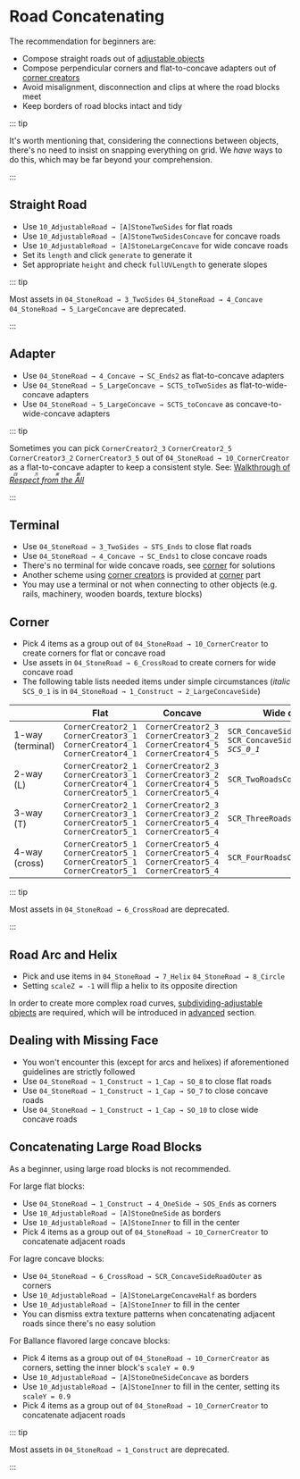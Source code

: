 # Road Concatenating

The recommendation for beginners are:

- Compose straight roads out of [adjustable objects](/en/glossary/adjustable-object.md)
- Compose perpendicular corners and flat-to-concave adapters out of [corner creators](/en/glossary/stone-road.md#单格路块拼接件)
- Avoid misalignment, disconnection and clips at where the road blocks meet
- Keep borders of road blocks intact and tidy

::: tip

It's worth mentioning that, considering the connections between objects, there's no need to insist on snapping everything on grid. We _have_ ways to do this, which may be far beyond your comprehension.

:::

## Straight Road

- Use `10_AdjustableRoad → [A]StoneTwoSides` for flat roads
- Use `10_AdjustableRoad → [A]StoneTwoSidesConcave` for concave roads
- Use `10_AdjustableRoad → [A]StoneLargeConcave` for wide concave roads
- Set its `length` and click `generate` to generate it
- Set appropriate `height` and check `fullUVLength` to generate slopes

::: tip

Most assets in `04_StoneRoad → 3_TwoSides` `04_StoneRoad → 4_Concave` `04_StoneRoad → 5_LargeConcave` are deprecated.

:::

## Adapter

- Use `04_StoneRoad → 4_Concave → SC_Ends2` as flat-to-concave adapters
- Use `04_StoneRoad → 5_LargeConcave → SCTS_toTwoSides` as flat-to-wide-concave adapters
- Use `04_StoneRoad → 5_LargeConcave → SCTS_toConcave` as concave-to-wide-concave adapters

::: tip

Sometimes you can pick `CornerCreator2_3` `CornerCreator2_5` `CornerCreator3_2` `CornerCreator3_5` out of `04_StoneRoad → 10_CornerCreator` as a flat-to-concave adapter to keep a consistent style.
See: [Walkthrough of _<ruby>Respect from the All<rt>四方来朝</rt></ruby>_](https://www.bilibili.com/video/BV1554y1Y7YB)

:::

## Terminal

- Use `04_StoneRoad → 3_TwoSides → STS_Ends` to close flat roads
- Use `04_StoneRoad → 4_Concave → SC_Ends1` to close concave roads
- There's no terminal for wide concave roads, see [corner](#Corner) for solutions
- Another scheme using [corner creators](/en/glossary/stone-road.md#单格路块拼接件) is provided at [corner](#Corner) part
- You may use a terminal or not when connecting to other objects (e.g. rails, machinery, wooden boards, texture blocks)

## Corner

- Pick 4 items as a group out of `04_StoneRoad → 10_CornerCreator` to create corners for flat or concave road
- Use assets in `04_StoneRoad → 6_CrossRoad` to create corners for wide concave road
- The following table lists needed items under simple circumstances (_italic_ `SCS_0_1` is in `04_StoneRoad → 1_Construct → 2_LargeConcaveSide`)

|                  | Flat                                                                                    | Concave                                                                                 | Wide concave                                                              |
| ---------------- | --------------------------------------------------------------------------------------- | --------------------------------------------------------------------------------------- | ------------------------------------------------------------------------- |
| 1-way (terminal) | `CornerCreator2_1`<br/>`CornerCreator3_1`<br/>`CornerCreator4_1`<br/>`CornerCreator4_1` | `CornerCreator2_3`<br/>`CornerCreator3_2`<br/>`CornerCreator4_5`<br/>`CornerCreator4_5` | `SCR_ConcaveSideRoadOuter`<br/>`SCR_ConcaveSideRoadOuter`<br/>_`SCS_0_1`_ |
| 2-way (L)        | `CornerCreator2_1`<br/>`CornerCreator3_1`<br/>`CornerCreator4_1`<br/>`CornerCreator5_1` | `CornerCreator2_3`<br/>`CornerCreator3_2`<br/>`CornerCreator4_5`<br/>`CornerCreator5_4` | `SCR_TwoRoadsConcaveTwoSides`                                             |
| 3-way (T)        | `CornerCreator2_1`<br/>`CornerCreator3_1`<br/>`CornerCreator5_1`<br/>`CornerCreator5_1` | `CornerCreator2_3`<br/>`CornerCreator3_2`<br/>`CornerCreator5_4`<br/>`CornerCreator5_4` | `SCR_ThreeRoadsConcaveTwoSides`                                           |
| 4-way (cross)    | `CornerCreator5_1`<br/>`CornerCreator5_1`<br/>`CornerCreator5_1`<br/>`CornerCreator5_1` | `CornerCreator5_4`<br/>`CornerCreator5_4`<br/>`CornerCreator5_4`<br/>`CornerCreator5_4` | `SCR_FourRoadsConcaveTwoSides`                                            |

::: tip

Most assets in `04_StoneRoad → 6_CrossRoad` are deprecated.

:::

## Road Arc and Helix

- Pick and use items in `04_StoneRoad → 7_Helix` `04_StoneRoad → 8_Circle`
- Setting `scaleZ = -1` will flip a helix to its opposite direction

In order to create more complex road curves, [subdividing-adjustable objects](/en/glossary/adjustable-object.md) are required, which will be introduced in [advanced](/en/advanced/) section.

## Dealing with Missing Face

- You won't encounter this (except for arcs and helixes) if aforementioned guidelines are strictly followed
- Use `04_StoneRoad → 1_Construct → 1_Cap → SO_8` to close flat roads
- Use `04_StoneRoad → 1_Construct → 1_Cap → SO_7` to close concave roads
- Use `04_StoneRoad → 1_Construct → 1_Cap → SO_10` to close wide concave roads

## Concatenating Large Road Blocks

As a beginner, using large road blocks is not recommended.

For large flat blocks:

- Use `04_StoneRoad → 1_Construct → 4_OneSide → SOS_Ends` as corners
- Use `10_AdjustableRoad → [A]StoneOneSide` as borders
- Use `10_AdjustableRoad → [A]StoneInner` to fill in the center
- Pick 4 items as a group out of `04_StoneRoad → 10_CornerCreator` to concatenate adjacent roads

For lagre concave blocks:

- Use `04_StoneRoad → 6_CrossRoad → SCR_ConcaveSideRoadOuter` as corners
- Use `10_AdjustableRoad → [A]StoneLargeConcaveHalf` as borders
- Use `10_AdjustableRoad → [A]StoneInner` to fill in the center
- You can dismiss extra texture patterns when concatenating adjacent roads since there's no easy solution

For Ballance flavored large concave blocks:

- Pick 4 items as a group out of `04_StoneRoad → 10_CornerCreator` as corners, setting the inner block's `scaleY = 0.9`
- Use `10_AdjustableRoad → [A]StoneOneSideConcave` as borders
- Use `10_AdjustableRoad → [A]StoneInner` to fill in the center, setting its `scaleY = 0.9`
- Pick 4 items as a group out of `04_StoneRoad → 10_CornerCreator` to concatenate adjacent roads

::: tip

Most assets in `04_StoneRoad → 1_Construct` are deprecated.

:::
